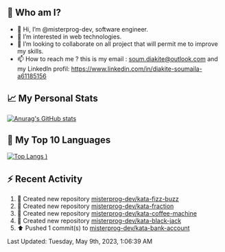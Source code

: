 ## **🔎 Who am I?**
- 👋 Hi, I’m @misterprog-dev, software engineer.
- 👀 I’m interested in web technologies.
- 💞️ I’m looking to collaborate on all project that will permit me to improve my skills.
- 📫 How to reach me ? this is my email : soum.diakite@outlook.com and my LinkedIn profil: https://www.linkedin.com/in/diakite-soumaila-a61185156


## **📈 My Personal Stats**
[![Anurag's GitHub stats](https://github-readme-stats.vercel.app/api?username=misterprog-dev&count_private=true&show_icons=true)](https://github.com/anuraghazra/github-readme-stats)

## **📣 My Top 10 Languages**
[![Top Langs](https://github-readme-stats.vercel.app/api/top-langs/?username=misterprog-dev&langs_count=10&layout=compact&hide=html,css&hide_title=true&&&show_icons=true)
)](https://github.com/anuraghazra/github-readme-stats)

## **⚡ Recent Activity**
<!--RECENT_ACTIVITY:start-->
1. 📔 Created new repository [misterprog-dev/kata-fizz-buzz](https://github.com/misterprog-dev/kata-fizz-buzz)<br>
2. 📔 Created new repository [misterprog-dev/kata-fraction](https://github.com/misterprog-dev/kata-fraction)<br>
3. 📔 Created new repository [misterprog-dev/kata-coffee-machine](https://github.com/misterprog-dev/kata-coffee-machine)<br>
4. 📔 Created new repository [misterprog-dev/kata-black-jack](https://github.com/misterprog-dev/kata-black-jack)<br>
5. ⬆️ Pushed 1 commit(s) to [misterprog-dev/kata-bank-account](https://github.com/misterprog-dev/kata-bank-account)<br>
<!--RECENT_ACTIVITY:end-->
<!--RECENT_ACTIVITY:last_update-->
Last Updated: Tuesday, May 9th, 2023, 1:06:39 AM
<!--RECENT_ACTIVITY:last_update_end-->

<!---
misterprog-dev/misterprog-dev is a ✨ special ✨ repository because its `README.md` (this file) appears on your GitHub profile.
You can click the Preview link to take a look at your changes.
--->



